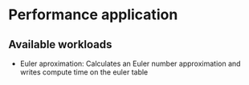 # Performance application

## Available workloads

- Euler aproximation: Calculates an Euler number approximation and writes compute time on the euler table

